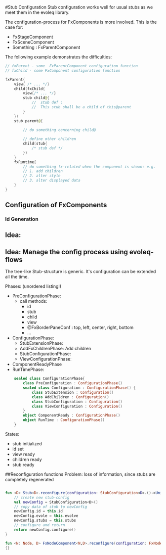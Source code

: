 #Stub Configuration
Stub configuration works well for usual stubs as we meet them in the evoleq library.

The configuration-process for FxComponents is more involved. 
This is the case for:
* FxStageComponent
* FxSceneComponent
* Something : FxParentComponent

The following example demonstrates the difficulties:
```kotlin
// fxParent - some  FxParentComponent configuration function
// fxChild - some FxComponent configuration function

fxParent{
    view{ /* ... */}
    child(fxChild{
        view{/* ... */}
        stub child@{
            //  stub def :
            //  This stub shall be a child of this@parent
        }
    })
    stub parent@{

        // do something concerning child@ 
        
        // define other children
        child(stub{
            /* stub def */
        })
    }
    fxRuntime{
        // do something fx-related when the component is shown: e.g. 
        // 1. add children
        // 2. alter style 
        // 3. alter displayed data
    }
}
```

## Configuration of FxComponents
### Id Generation
## Idea: 

## Idea: Manage the config process using evoleq-flows

The tree-like Stub-structure is generic. It's configuration can be extended all the time.

Phases: (unordered listing!)
* PreConfigurationPhase:
    * call methods:
        - id
        - stub
        - child
        - view
        - @FxBorderPaneConf : top, left, center, right, bottom
        - ...
* ConfigurationPhase: 
    * StubExtensionPhase: 
    * AddFxChildrenPhase: Add children 
    * StubConfigurationPhase: 
    * ViewConfigurationPhase:
* ComponentReadyPhase
* RunTimePhase: 

```kotlin
    sealed class ConfigurationPhase{
        class PreConfiguration : ConfigurationPhase()
        sealed class Configuration : ConfigurationPhase() {
            class StubExtension : Configuration()
            class AddChildren : Configuration()
            class StubConfiguration : Configuration()
            class ViewConfiguration : Configuration()
        }
        object ComponentReady : ConfigurationPhase()
        object RunTime : ConfigurationPhase()
    }
```




States:
* stub initialized
* id set
* view ready
* children ready
* stub ready


##Reconfiguration functions
Problem: loss of information, since stubs are completely regenerated
```kotlin

fun <D> Stub<D>.reconfigure(configuration: StubConfiguration<D>.()->Unit): Stub<D>  {
    // create new stub-config
    val newConfig = StubConfiguration<D>()
    // copy data of stub to newConfig
    newConfig.id = this.id
    newConfig.evole = this.evolve
    newConfig.stubs = this.stubs
    // configure and return 
    return newConfig.configure()
}

```

```kotlin
fun <N: Node, D> FxNodeComponent<N,D>.reconfigure(configuration: FxNodeComponentConfiguration<N, D>.()->Unit): FxNodeComponent<N,D> 
{}

```



